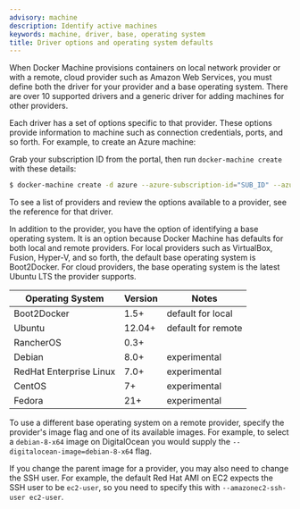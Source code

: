 ```yaml
---
advisory: machine
description: Identify active machines
keywords: machine, driver, base, operating system
title: Driver options and operating system defaults
---
```


When Docker Machine provisions containers on local network provider or with a
remote, cloud provider such as Amazon Web Services, you must define both the
driver for your provider and a base operating system. There are over 10
supported drivers and a generic driver for adding machines for other providers.

Each driver has a set of options specific to that provider.  These options
provide information to machine such as connection credentials, ports, and so
forth.  For example, to create an Azure machine:

Grab your subscription ID from the portal, then run `docker-machine create` with
these details:

```bash
$ docker-machine create -d azure --azure-subscription-id="SUB_ID" --azure-subscription-cert="mycert.pem" A-VERY-UNIQUE-NAME
```

To see a list of providers and review the options available to a provider, see
the reference for that driver.

In addition to the provider, you have the option of identifying a base operating
system. It is an option because Docker Machine has defaults for both local and
remote providers. For local providers such as VirtualBox, Fusion, Hyper-V, and
so forth, the default base operating system is Boot2Docker. For cloud providers,
the base operating system is the latest Ubuntu LTS the provider supports.

| Operating System        | Version | Notes              |
| ----------------------- | ------- | ------------------ |
| Boot2Docker             | 1.5+    | default for local  |
| Ubuntu                  | 12.04+  | default for remote |
| RancherOS               | 0.3+    |                    |
| Debian                  | 8.0+    | experimental       |
| RedHat Enterprise Linux | 7.0+    | experimental       |
| CentOS                  | 7+      | experimental       |
| Fedora                  | 21+     | experimental       |

To use a different base operating system on a remote provider, specify the
provider's image flag and one of its available images. For example, to select a
`debian-8-x64` image on DigitalOcean you would supply the
`--digitalocean-image=debian-8-x64` flag.

If you change the parent image for a provider, you may also need to change
the SSH user. For example, the default Red Hat AMI on EC2 expects the
SSH user to be `ec2-user`, so you need to specify this with
`--amazonec2-ssh-user ec2-user`.
